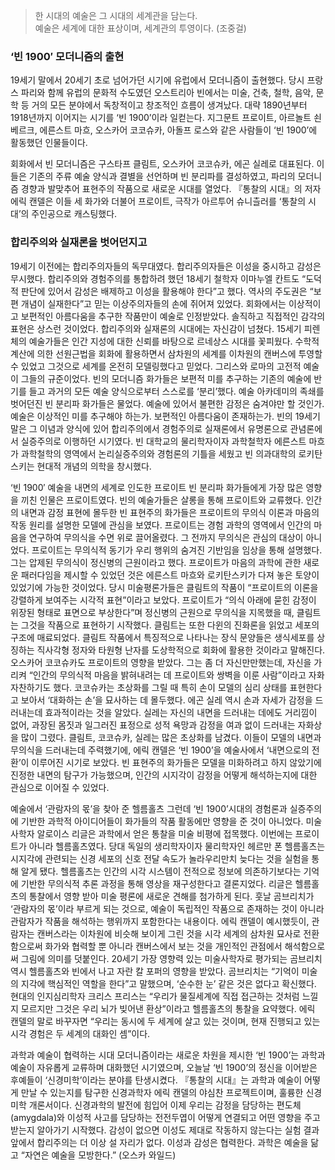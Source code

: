 > 한 시대의 예술은 그 시대의 세계관을 담는다.   
> 예술은 세계에 대한 표상이며, 세계관의 투영이다. (조중걸)

### ‘빈 1900′ 모더니즘의 출현
19세기 말에서 20세기 초로 넘어가던 시기에 유럽에서 모더니즘이 출현했다. 당시 프랑스 파리와 함께 유럽의 문화적 수도였던 오스트리아 빈에서는 미술, 건축, 철학, 음악, 문학 등 거의 모든 분야에서 독창적이고 창조적인 흐름이 생겨났다. 대략 1890년부터 1918년까지 이어지는 시기를 ‘빈 1900’이라 일컫는다. 지그문트 프로이트, 아르놀트 쇤베르크, 에른스트 마흐, 오스카어 코코슈카, 아돌프 로스와 같은 사람들이 ‘빈 1900’에 활동했던 인물들이다.

회화에서 빈 모더니즘은 구스타프 클림트, 오스카어 코코슈카, 에곤 실레로 대표된다. 이들은 기존의 주류 예술 양식과 결별을 선언하며 빈 분리파를 결성하였고, 파리의 모더니즘 경향과 발맞추어 표현주의 작품으로 새로운 시대를 열었다. 『통찰의 시대』의 저자 에릭 캔델은 이들 세 화가와 더불어 프로이트, 극작가 아르투어 슈니츨러를 ‘통찰의 시대’의 주인공으로 캐스팅했다.


### 합리주의와 실재론을 벗어던지고
19세기 이전에는 합리주의자들의 독무대였다. 합리주의자들은 이성을 중시하고 감성은 무시했다. 합리주의와 경험주의를 통합하려 했던 18세기 철학자 이마누엘 칸트도 “도덕적 판단에 있어서 감성은 배제하고 이성을 활용해야 한다”고 했다.
역사의 주도권은 “보편 개념이 실재한다”고 믿는 이상주의자들의 손에 쥐어져 있었다. 회화에서는 이상적이고 보편적인 아름다움을 추구한 작품만이 예술로 인정받았다. 솔직하고 직접적인 감각의 표현은 상스런 것이었다.
합리주의와 실재론의 시대에는 자신감이 넘쳤다. 15세기 피렌체의 예술가들은 인간 지성에 대한 신뢰를 바탕으로 르네상스 시대를 꽃피웠다. 수학적 계산에 의한 선원근법을 회화에 활용하면서 삼차원의 세계를 이차원의 캔버스에 투영할 수 있었고 그것으로 세계를 온전히 모델링했다고 믿었다. 그리스와 로마의 고전적 예술이 그들의 규준이었다.
빈의 모더니즘 화가들은 보편적 미를 추구하는 기존의 예술에 반기를 들고 과거의 모든 예술 양식으로부터 스스로를 ‘분리’했다. 예술 아카데미의 족쇄를 벗어던진 빈 분리파 화가들은 물었다. 예술에 있어서 불편한 감정은 숨겨야만 할 것인가. 예술은 이상적인 미를 추구해야 하는가. 보편적인 아름다움이 존재하는가.
빈의 19세기 말은 그 이념과 양식에 있어 합리주의에서 경험주의로 실재론에서 유명론으로 관념론에서 실증주의로 이행하던 시기였다. 빈 대학교의 물리학자이자 과학철학자 에른스트 마흐가 과학철학의 영역에서 논리실증주의와 경험론의 기틀을 세웠고 빈 의과대학의 로키탄스키는 현대적 개념의 의학을 창시했다.

‘빈 1900′ 예술을 내면의 세계로 인도한 프로이트
빈 분리파 화가들에게 가장 많은 영향을 끼친 인물은 프로이트였다. 빈의 예술가들은 살롱을 통해 프로이트와 교류했다. 인간의 내면과 감정 표현에 몰두한 빈 표현주의 화가들은 프로이트의 무의식 이론과 마음의 작동 원리를 설명한 모델에 관심을 보였다.
프로이트는 경험 과학의 영역에서 인간의 마음을 연구하여 무의식을 수면 위로 끌어올렸다. 그 전까지 무의식은 관심의 대상이 아니었다. 프로이트는 무의식적 동기가 우리 행위의 숨겨진 기반임을 임상을 통해 설명했다. 그는 압제된 무의식이 정신병의 근원이라고 했다. 프로이트가 마음의 과학에 관한 새로운 패러다임을 제시할 수 있었던 것은 에른스트 마흐와 로키탄스키가 다져 놓은 토양이 있었기에 가능한 것이었다.
당시 미술평론가들은 클림트의 작품이 “프로이트의 이론을 강렬하게 보여주는 시각적 표현”이라고 보았다. 프로이트가 “의식 아래에 묻힌 감정이 위장된 형태로 표면으로 부상한다”며 정신병의 근원으로 무의식을 지목했을 때, 클림트는 그것을 작품으로 표현하기 시작했다.
클림트는 또한 다윈의 진화론을 읽었고 세포의 구조에 매료되었다. 클림트 작품에서 특징적으로 나타나는 장식 문양들은 생식세포를 상징하는 직사각형 정자와 타원형 난자를 도상학적으로 회화에 활용한 것이라고 말해진다.
오스카어 코코슈카도 프로이트의 영향을 받았다. 그는 좀 더 자신만만했는데, 자신을 가리켜 “인간의 무의식적 마음을 밝혀내려는 데 프로이트와 쌍벽을 이룬 사람”이라고 자화자찬하기도 했다. 코코슈카는 초상화를 그릴 때 특히 손이 모델의 심리 상태를 표현한다고 보아서 ‘대화하는 손’을 묘사하는 데 몰두했다.
에곤 실레 역시 손과 자세가 감정을 드러내는데 효과적이라는 것을 알았다. 실레는 자신의 내면을 드러내는 데에도 거리낌이 없어, 과장된 몸짓과 일그러진 표정으로 성적 욕망과 감정을 여과 없이 드러내는 자화상을 많이 그렸다.
클림트, 코코슈카, 실레는 많은 초상화를 남겼다. 이들이 모델의 내면과 무의식을 드러내는데 주력했기에, 에릭 캔델은 ‘빈 1900’을 예술사에서 ‘내면으로의 전환’이 이루어진 시기로 보았다. 빈 표현주의 화가들은 모델을 미화하려고 하지 않았기에 진정한 내면의 탐구가 가능했으며, 인간의 시지각이 감정을 어떻게 해석하는지에 대한 관심으로 이어질 수 있었다.

예술에서 ‘관람자의 몫’을 찾아 준 헬름홀츠
그런데 ‘빈 1900’시대의 경험론과 실증주의에 기반한 과학적 아이디어들이 화가들의 작품 활동에만 영향을 준 것이 아니었다. 미술사학자 알로이스 리글은 과학에서 얻은 통찰을 미술 비평에 접목했다. 이번에는 프로이트가 아니라 헬름홀츠였다.
당대 독일의 생리학자이자 물리학자인 헤르만 폰 헬름홀츠는 시지각에 관련되는 신경 세포의 신호 전달 속도가 놀라우리만치 늦다는 것을 실험을 통해 알게 됐다. 헬름홀츠는 인간의 시각 시스템이 전적으로 정보에 의존하기보다는 기억에 기반한 무의식적 추론 과정을 통해 영상을 재구성한다고 결론지었다.
리글은 헬름홀츠의 통찰에서 영향 받아 미술 평론에 새로운 견해를 첨가하게 된다. 훗날 곰브리치가 ‘관람자의 몫’이라 부르게 되는 것으로, 예술이 독립적인 작품으로 존재하는 것이 아니라 관람자가 작품을 해석하는 행위까지 포함한다는 내용이다. 에릭 캔델이 예시했듯이, 관람자는 캔버스라는 이차원에 비슷해 보이게 그린 것을 시각 세계의 삼차원 묘사로 전환함으로써 화가와 협력할 뿐 아니라 캔버스에서 보는 것을 개인적인 관점에서 해석함으로써 그림에 의미를 덧붙인다.
20세기 가장 영향력 있는 미술사학자로 평가되는 곰브리치 역시 헬름홀츠와 빈에서 나고 자란 칼 포퍼의 영향을 받았다. 곰브리치는 “기억이 미술의 지각에 핵심적인 역할을 한다”고 말했으며, ‘순수한 눈’ 같은 것은 없다고 확신했다. 현대의 인지심리학자 크리스 프리스는 “우리가 물질세계에 직접 접근하는 것처럼 느낄지 모르지만 그것은 우리 뇌가 빚어낸 환상”이라고 헬름홀츠의 통찰을 요약했다. 에릭 캔델의 말로 바꾸자면 “우리는 동시에 두 세계에 살고 있는 것이며, 현재 진행되고 있는 시각 경험은 두 세계의 대화인 셈”이다.

과학과 예술이 협력하는 시대
모더니즘이라는 새로운 차원을 제시한 ‘빈 1900’는 과학과 예술이 자유롭게 교류하며 대화했던 시기였으며, 오늘날 ‘빈 1900’의 정신을 이어받은 후예들이 ‘신경미학’이라는 분야를 탄생시켰다. 『통찰의 시대』는 과학과 예술이 어떻게 만날 수 있는지를 탐구한 신경과학자 에릭 캔델의 야심찬 프로젝트이며, 훌륭한 신경미학 개론서이다.
신경과학의 발전에 힘입어 이제 우리는 감정을 담당하는 편도체(amygdala)와 이성적 사고를 담당하는 전전두엽이 어떻게 연결되고 어떤 영향을 주고받는지 알아가기 시작했다. 감성이 없으면 이성도 제대로 작동하지 않는다는 실험 결과 앞에서 합리주의는 더 이상 설 자리가 없다. 이성과 감성은 협력한다. 과학은 예술을 닮고 “자연은 예술을 모방한다.” (오스카 와일드)
